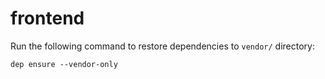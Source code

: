 # frontend

Run the following command to restore dependencies to `vendor/` directory:

    dep ensure --vendor-only
 
 
